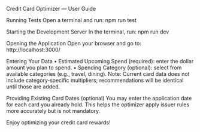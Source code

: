 Credit Card Optimizer — User Guide

Running Tests
Open a terminal and run:
npm run test

Starting the Development Server
In the terminal, run:
npm run dev

Opening the Application
Open your browser and go to:
http://localhost:3000/

Entering Your Data
• Estimated Upcoming Spend (required): enter the dollar amount you plan to spend.
• Spending Category (optional): select from available categories (e.g., travel, dining).
Note: Current card data does not include category‑specific multipliers; recommendations will be identical until those are added.

Providing Existing Card Dates (optional)
You may enter the application date for each card you already hold. This helps the optimizer apply issuer rules more accurately but is not mandatory.

Enjoy optimizing your credit card rewards!

